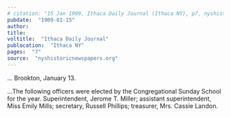 ```yaml
---
# citation: "15 Jan 1909, Ithaca Daily Journal (Ithaca NY), p7, nyshistoricnewspapers.org"
pubdate:  "1909-01-15"
author: 
title: 
voltitle:  "Ithaca Daily Journal"
publocation:  "Ithaca NY"
pages:  "7"
source:  "nyshistoricnewspapers.org"
---
```


...
Brookton, January 13.

...The following officers were elected by the Congregational Sunday School for the year. Superintendent, Jerome T. Miller; assistant superintendent, Miss Emily Mills; secretary, Russell Phillips; treasurer, Mrs. Cassie Landon. 
